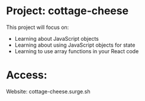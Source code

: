 # Project: cottage-cheese

This project will focus on:

- Learning about JavaScript objects
- Learning about using JavaScript objects for state
- Learning to use array functions in your React code

# Access:
Website: cottage-cheese.surge.sh
